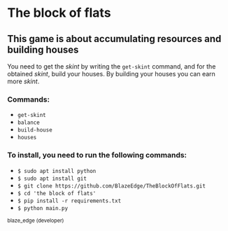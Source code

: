 # The block of flats

## This game is about accumulating resources and building houses

You need to get the *skint* by writing the `get-skint` command, and for the obtained *skint*, build your houses. By building your houses you can earn more *skint*.

### Commands:
* `get-skint`
* `balance`
* `build-house`
* `houses`

### To install, you need to run the following commands:

* `$ sudo apt install python`
* `$ sudo apt install git`
* `$ git clone https://github.com/BlazeEdge/TheBlockOfFlats.git`
* `$ cd 'the block of flats'`
* `$ pip install -r requirements.txt`
* `$ python main.py`

<sub>blaze_edge (developer)</sub>
